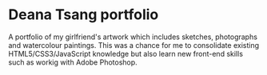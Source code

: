 # Deana Tsang portfolio

A portfolio of my girlfriend's artwork which includes sketches, photographs and watercolour paintings. This was a chance for me to consolidate existing HTML5/CSS3/JavaScript knowledge but also learn new front-end skills such as workig with Adobe Photoshop.
